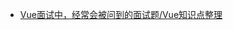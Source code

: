 * [
Vue面试中，经常会被问到的面试题/Vue知识点整理](https://segmentfault.com/a/1190000016344599?utm_source=weekly&utm_medium=email&utm_campaign=email_weekly)




